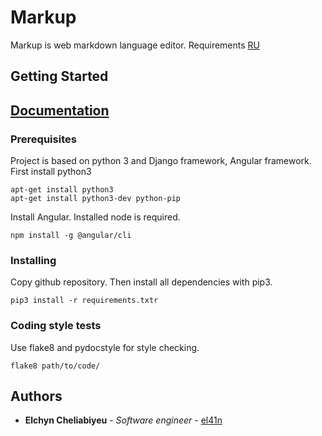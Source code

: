 # Markup

Markup is web markdown language editor. Requirements [RU](https://github.com/el41n/markup/blob/master/docs/SRS(RU).md)

## Getting Started

## [Documentation](https://github.com/el41n/markup/blob/master/docs/)

### Prerequisites

Project is based on python 3 and Django framework, Angular framework. First install python3

```
apt-get install python3
apt-get install python3-dev python-pip
```

Install Angular. Installed node is required.

```
npm install -g @angular/cli
```

### Installing

Copy github repository. Then install all dependencies with pip3.

```
pip3 install -r requirements.txtr
```

### Coding style tests

Use flake8 and pydocstyle for style checking.

```
flake8 path/to/code/
```

## Authors

* **Elchyn Cheliabiyeu** - *Software engineer* - [el41n](https://github.com/el41n)
